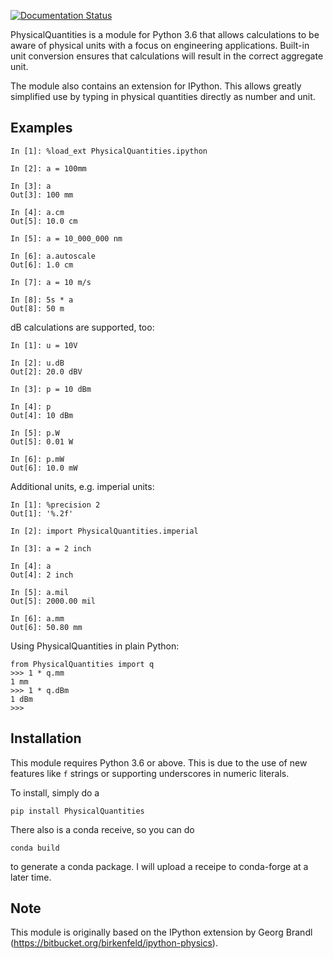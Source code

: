 [![Documentation Status](https://readthedocs.org/projects/physicalquantities/badge/?version=latest)](http://physicalquantities.readthedocs.io/en/latest/?badge=latest)

PhysicalQuantities is a module for Python 3.6 that allows calculations to be aware 
of physical units with a focus on engineering applications. 
Built-in unit conversion ensures that calculations will result in the correct aggregate 
unit.

The module also contains an extension for IPython. This allows greatly simplified use by typing in physical quantities
directly as number and unit.

Examples
--------

```
In [1]: %load_ext PhysicalQuantities.ipython

In [2]: a = 100mm

In [3]: a
Out[3]: 100 mm

In [4]: a.cm
Out[5]: 10.0 cm

In [5]: a = 10_000_000 nm

In [6]: a.autoscale
Out[6]: 1.0 cm

In [7]: a = 10 m/s

In [8]: 5s * a
Out[8]: 50 m
```

dB calculations are supported, too:

```
In [1]: u = 10V

In [2]: u.dB
Out[2]: 20.0 dBV

In [3]: p = 10 dBm

In [4]: p
Out[4]: 10 dBm

In [5]: p.W
Out[5]: 0.01 W

In [6]: p.mW
Out[6]: 10.0 mW
```

Additional units, e.g. imperial units:

```
In [1]: %precision 2
Out[1]: '%.2f'

In [2]: import PhysicalQuantities.imperial

In [3]: a = 2 inch

In [4]: a
Out[4]: 2 inch

In [5]: a.mil
Out[5]: 2000.00 mil

In [6]: a.mm
Out[6]: 50.80 mm
```

Using PhysicalQuantities in plain Python:

```
from PhysicalQuantities import q
>>> 1 * q.mm
1 mm
>>> 1 * q.dBm
1 dBm
>>> 

```

Installation
------------
This module requires Python 3.6 or above. This is due to the use of new features like `f` strings
or supporting underscores in numeric literals.

To install, simply do a

    pip install PhysicalQuantities

There also is a conda receive, so you can do

    conda build

to generate a conda package. I will upload a receipe to conda-forge at a later time.

Note
----
This module is originally based on the IPython extension by Georg Brandl 
(<https://bitbucket.org/birkenfeld/ipython-physics>).

